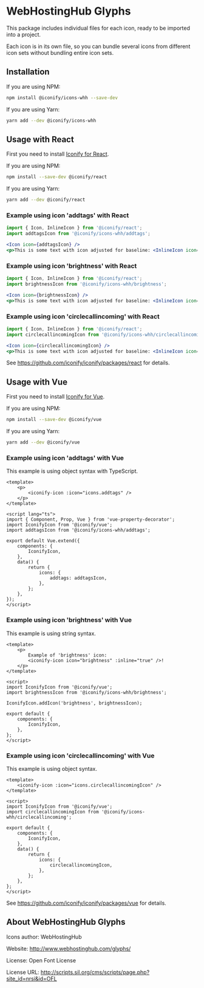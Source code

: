 # WebHostingHub Glyphs

This package includes individual files for each icon, ready to be imported into a project.

Each icon is in its own file, so you can bundle several icons from different icon sets without bundling entire icon sets.

## Installation

If you are using NPM:

```bash
npm install @iconify/icons-whh --save-dev
```

If you are using Yarn:

```bash
yarn add --dev @iconify/icons-whh
```

## Usage with React

First you need to install [Iconify for React](https://github.com/iconify/iconify/packages/react).

If you are using NPM:

```bash
npm install --save-dev @iconify/react
```

If you are using Yarn:

```bash
yarn add --dev @iconify/react
```

### Example using icon 'addtags' with React

```js
import { Icon, InlineIcon } from '@iconify/react';
import addtagsIcon from '@iconify/icons-whh/addtags';
```

```jsx
<Icon icon={addtagsIcon} />
<p>This is some text with icon adjusted for baseline: <InlineIcon icon={addtagsIcon} /></p>
```

### Example using icon 'brightness' with React

```js
import { Icon, InlineIcon } from '@iconify/react';
import brightnessIcon from '@iconify/icons-whh/brightness';
```

```jsx
<Icon icon={brightnessIcon} />
<p>This is some text with icon adjusted for baseline: <InlineIcon icon={brightnessIcon} /></p>
```

### Example using icon 'circlecallincoming' with React

```js
import { Icon, InlineIcon } from '@iconify/react';
import circlecallincomingIcon from '@iconify/icons-whh/circlecallincoming';
```

```jsx
<Icon icon={circlecallincomingIcon} />
<p>This is some text with icon adjusted for baseline: <InlineIcon icon={circlecallincomingIcon} /></p>
```

See https://github.com/iconify/iconify/packages/react for details.

## Usage with Vue

First you need to install [Iconify for Vue](https://github.com/iconify/iconify/packages/vue).

If you are using NPM:

```bash
npm install --save-dev @iconify/vue
```

If you are using Yarn:

```bash
yarn add --dev @iconify/vue
```

### Example using icon 'addtags' with Vue

This example is using object syntax with TypeScript.

```vue
<template>
	<p>
		<iconify-icon :icon="icons.addtags" />
	</p>
</template>

<script lang="ts">
import { Component, Prop, Vue } from 'vue-property-decorator';
import IconifyIcon from '@iconify/vue';
import addtagsIcon from '@iconify/icons-whh/addtags';

export default Vue.extend({
	components: {
		IconifyIcon,
	},
	data() {
		return {
			icons: {
				addtags: addtagsIcon,
			},
		};
	},
});
</script>
```

### Example using icon 'brightness' with Vue

This example is using string syntax.

```vue
<template>
	<p>
		Example of 'brightness' icon:
		<iconify-icon icon="brightness" :inline="true" />!
	</p>
</template>

<script>
import IconifyIcon from '@iconify/vue';
import brightnessIcon from '@iconify/icons-whh/brightness';

IconifyIcon.addIcon('brightness', brightnessIcon);

export default {
	components: {
		IconifyIcon,
	},
};
</script>
```

### Example using icon 'circlecallincoming' with Vue

This example is using object syntax.

```vue
<template>
	<iconify-icon :icon="icons.circlecallincomingIcon" />
</template>

<script>
import IconifyIcon from '@iconify/vue';
import circlecallincomingIcon from '@iconify/icons-whh/circlecallincoming';

export default {
	components: {
		IconifyIcon,
	},
	data() {
		return {
			icons: {
				circlecallincomingIcon,
			},
		};
	},
};
</script>
```

See https://github.com/iconify/iconify/packages/vue for details.

## About WebHostingHub Glyphs

Icons author: WebHostingHub

Website: http://www.webhostinghub.com/glyphs/

License: Open Font License

License URL: http://scripts.sil.org/cms/scripts/page.php?site_id=nrsi&id=OFL
